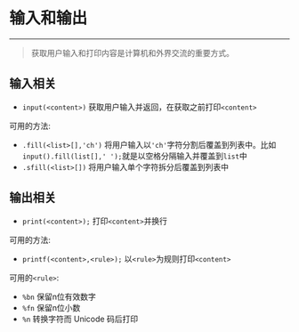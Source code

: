 # 输入和输出
***
>获取用户输入和打印内容是计算机和外界交流的重要方式。

## 输入相关
- `input(<content>)` 获取用户输入并返回，在获取之前打印`<content>`

可用的方法:
- `.fill(<list>[],'ch')` 将用户输入以`'ch'`字符分割后覆盖到列表中。比如`input().fill(list[],' ');`就是以空格分隔输入并覆盖到`list`中
- `.sfill(<list>[])` 将用户输入单个字符拆分后覆盖到列表中

## 输出相关
- `print(<content>);` 打印`<content>`并换行

可用的方法:
- `printf(<content>,<rule>);` 以`<rule>`为规则打印`<content>`

可用的`<rule>`:
- `%bn` 保留n位有效数字
- `%fn` 保留n位小数
- `%n` 转换字符而 Unicode 码后打印
